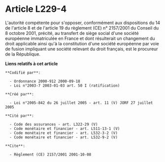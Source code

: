 # Article L229-4

L'autorité compétente pour s'opposer, conformément aux dispositions du 14 de l'article 8 et de l'article 19 du règlement (CE)
n° 2157/2001 du Conseil du 8 octobre 2001, précité, au transfert de siège social d'une société européenne immatriculée en
France et dont résulterait un changement du droit applicable ainsi qu'à la constitution d'une société européenne par voie de
fusion impliquant une société relevant du droit français, est le procureur de la République.

**Liens relatifs à cet article**

	**Codifié par**:

	  - Ordonnance 2000-912 2000-09-18
	  - Loi n°2003-7 2003-01-03 art. 50 I (ratification)

	**Créé par**:

	  - Loi n°2005-842 du 26 juillet 2005 - art. 11 (V) JORF 27 juillet 2005

	**Cité par**:

	  - Code des assurances - art. L322-29 (V)
	  - Code monétaire et financier - art. L511-13-1 (V)
	  - Code monétaire et financier - art. L532-3-2 (V)
	  - Code monétaire et financier - art. L532-9-2 (V)

	**Cite**:

	  - Règlement (CE) 2157/2001 2001-10-08

